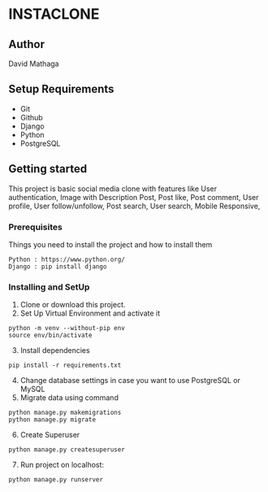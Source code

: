 # INSTACLONE
## Author

David Mathaga


## Setup Requirements

* Git
* Github
* Django
* Python
* PostgreSQL

## Getting started 

This project is basic social media clone with features like 
User authentication, 
Image with Description Post, 
Post like, 
Post comment, 
User profile,
User follow/unfollow,
Post search,
User search,
Mobile Responsive,


### Prerequisites
Things you need to install the project and how to install them
```
Python : https://www.python.org/
Django : pip install django
```
### Installing and SetUp
1) Clone or download this project.
2) Set Up Virtual Environment and activate it
```
python -m venv --without-pip env
source env/bin/activate
```
3) Install dependencies
```
pip install -r requirements.txt
```
4) Change database settings in case you want to use PostgreSQL or MySQL
5) Migrate data using command 
```
python manage.py makemigrations
python manage.py migrate
```
6) Create Superuser
```
python manage.py createsuperuser
```
7) Run project on localhost:
```
python manage.py runserver
```
